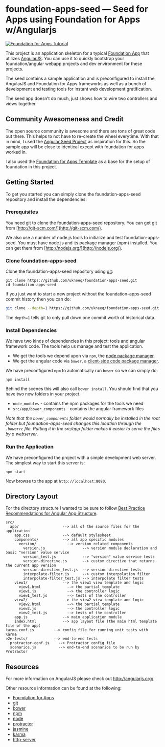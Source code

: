 # foundation-apps-seed — Seed for Apps using Foundation for Apps w/Angularjs
[![Foundation for Apps Tutorial](http://fedil.ukneeq.com/wp-content/uploads/2015/02/foundation-apps-angularjs.png)](http://fedil.ukneeq.com/technology/tutorial-foundation-for-apps-setup-with-angularjs-best-practices/)

This project is an application skeleton for a typical [Foundation App](http://foundation.zurb.com/apps/) that utilizes [AngularJS](http://angularjs.org/).
You can use it to quickly bootstrap your foundation/angular webapp projects and dev environment for these projects.

The seed contains a sample application and is preconfigured to install the AngularJS and Foundation for Apps frameworks as well as a bunch of development and testing tools for instant web development gratification.

The seed app doesn't do much, just shows how to wire two controllers and views together.

## Community Awesomeness and Credit
The open source community is awesome and there are tons of great code out there. This helps to not have to re-create the wheel everytime. With that in mind, I used the [Angular Seed Project](https://github.com/angular/angular-seed) as inspiration for this. So the sample app will be close to identical except with foundation for apps worked in.

I also used the [Foundation for Apps Template](https://github.com/zurb/foundation-apps-template) as a base for the setup of foundation in this project. 

## Getting Started

To get you started you can simply clone the foundation-apps-seed repository and install the dependencies:

### Prerequisites

You need git to clone the foundation-apps-seed repository. You can get git from
[http://git-scm.com/](http://git-scm.com/).

We also use a number of node.js tools to initialize and test foundation-apps-seed. You must have node.js and its package manager (npm) installed.  You can get them from [http://nodejs.org/](http://nodejs.org/).

### Clone foundation-apps-seed

Clone the foundation-apps-seed repository using [git][git]:

```
git clone https://github.com/ukneeq/foundation-apps-seed.git
cd foundation-apps-seed
```

If you just want to start a new project without the foundation-apps-seed commit history then you can do:

```bash
git clone --depth=1 https://github.com/ukneeq/foundation-apps-seed.git <your-project-name>
```

The `depth=1` tells git to only pull down one commit worth of historical data.

### Install Dependencies

We have two kinds of dependencies in this project: tools and angular framework code.  The tools help us manage and test the application.

* We get the tools we depend upon via `npm`, the [node package manager][npm].
* We get the angular code via `bower`, a [client-side code package manager][bower].

We have preconfigured `npm` to automatically run `bower` so we can simply do:

```
npm install
```

Behind the scenes this will also call `bower install`.  You should find that you have two new
folders in your project.

* `node_modules` - contains the npm packages for the tools we need
* `src/app/bower_components` - contains the angular framework files

*Note that the `bower_components` folder would normally be installed in the root folder but foundation-apps-seed changes this location through the `.bowerrc` file.  Putting it in the src/app folder makes it easier to serve the files by a webserver.*

### Run the Application

We have preconfigured the project with a simple development web server.  The simplest way to start this server is:

```
npm start
```

Now browse to the app at `http://localhost:8080`.



## Directory Layout

For the directory structure I wanted to be sure to follow [Best Practice Recommendations for Angular App Structure](https://docs.google.com/document/d/1XXMvReO8-Awi1EZXAXS4PzDzdNvV6pGcuaF4Q9821Es/pub).

```
src/
  app/                    --> all of the source files for the application
    app.css               --> default stylesheet
    components/           --> all app specific modules
      version/              --> version related components
        version.js                 --> version module declaration and basic "version" value service
        version_test.js            --> "version" value service tests
        version-directive.js       --> custom directive that returns the current app version
        version-directive_test.js  --> version directive tests
        interpolate-filter.js      --> custom interpolation filter
        interpolate-filter_test.js --> interpolate filter tests
    view1/                --> the view1 view template and logic
      view1.html            --> the partial template
      view1.js              --> the controller logic
      view1_test.js         --> tests of the controller
    view2/                --> the view2 view template and logic
      view2.html            --> the partial template
      view2.js              --> the controller logic
      view2_test.js         --> tests of the controller
    app.js                --> main application module
    index.html            --> app layout file (the main html template file of the app)
karma.conf.js         --> config file for running unit tests with Karma
e2e-tests/            --> end-to-end tests
  protractor-conf.js    --> Protractor config file
  scenarios.js          --> end-to-end scenarios to be run by Protractor
```

## Resources

For more information on AngularJS please check out http://angularjs.org/

Other resource information can be found at the following: 

* [Foundation for Apps][foundation-apps]
* [git][git]
* [bower][bower]
* [npm][npm]
* [node][node]
* [protractor][protractor]
* [jasmine][jasmine]
* [karma][karma]
* [http-server][http-server]

[foundation-apps]: http://foundation.zurb.com/apps/
[git]: http://git-scm.com/
[bower]: http://bower.io
[npm]: https://www.npmjs.org/
[node]: http://nodejs.org
[protractor]: https://github.com/angular/protractor
[jasmine]: http://jasmine.github.io
[karma]: http://karma-runner.github.io
[travis]: https://travis-ci.org/
[http-server]: https://github.com/nodeapps/http-server
